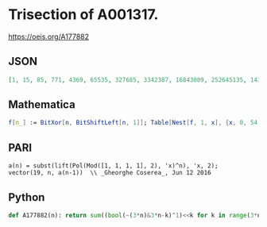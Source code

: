 # Trisection of A001317\.
https://oeis.org/A177882
## JSON
```JSON
[1, 15, 85, 771, 4369, 65535, 327685, 3342387, 16843009, 252645135, 1431655765, 12884901891, 73014444049, 1095216660735, 5519032976645, 56294136361779, 281479271743489, 4222189076152335, 23925738098196565]
```
## Mathematica
```Mathematica
f[n_] := BitXor[n, BitShiftLeft[n, 1]]; Table[Nest[f, 1, x], {x, 0, 54, 3}]
```
## PARI
```PARI
a(n) = subst(lift(Pol(Mod([1, 1, 1, 1], 2), 'x)^n), 'x, 2);
vector(19, n, a(n-1))  \\ _Gheorghe Coserea_, Jun 12 2016
```
## Python
```Python
def A177882(n): return sum((bool(~(3*n)&3*n-k)^1)<<k for k in range(3*n+1)) # _Chai Wah Wu_, May 02 2023
```

